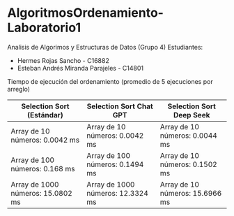 # AlgoritmosOrdenamiento-Laboratorio1

Analisis de Algorimos y Estructuras de Datos (Grupo 4)
Estudiantes: 
* Hermes Rojas Sancho - C16882
* Esteban Andrés Miranda Parajeles - C14801

Tiempo de ejecución del ordenamiento (promedio de 5 ejecuciones por arreglo)

| **Selection Sort (Estándar)**      | **Selection Sort Chat GPT**           | **Selection Sort  Deep Seek**  |
|------------------------------------|---------------------------------------|--------------------------------| 
| Array de 10 números: 0.0042 ms     | Array de 10 números: 0.0042 ms        | Array de 10 números: 0.0044 ms |
| Array de 100 números: 0.168 ms     | Array de 100 números: 0.1494 ms       | Array de 10 números: 0.1502 ms |
| Array de 1000 números: 15.0802 ms  | Array de 1000 números: 12.3324 ms     | Array de 10 números: 15.6966 ms|

